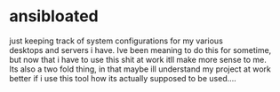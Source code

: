 # ansibloated

just keeping track of system configurations for my various   
desktops and servers i have. Ive been meaning to do this for sometime,  
but now that i have to use this shit at work itll make more sense to me.  
Its also a two fold thing, in that maybe ill understand my project at work   
better if i use this tool how its actually supposed to be used....   